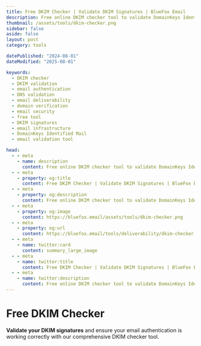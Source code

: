 ```yaml
---
title: Free DKIM Checker | Validate DKIM Signatures | BlueFox Email
description: Free online DKIM checker tool to validate DomainKeys Identified Mail signatures, verify DNS records, and analyze email authentication for improved deliverability.
thumbnail: /assets/tools/dkim-checker.png
sidebar: false
aside: false
layout: post
category: tools

datePublished: "2024-08-01"
dateModified: "2025-08-01"

keywords:
  - DKIM checker
  - DKIM validation
  - email authentication
  - DNS validation
  - email deliverability
  - domain verification
  - email security
  - free tool
  - DKIM signatures
  - email infrastructure
  - DomainKeys Identified Mail
  - email validation tool

head:
  - - meta
    - name: description
      content: Free online DKIM checker tool to validate DomainKeys Identified Mail signatures, verify DNS records, and analyze email authentication for improved deliverability.
  - - meta
    - property: og:title
      content: Free DKIM Checker | Validate DKIM Signatures | BlueFox Email
  - - meta
    - property: og:description
      content: Free online DKIM checker tool to validate DomainKeys Identified Mail signatures, verify DNS records, and analyze email authentication for improved deliverability.
  - - meta
    - property: og:image
      content: https://bluefox.email/assets/tools/dkim-checker.png
  - - meta
    - property: og:url
      content: https://bluefox.email/tools/deliverability/dkim-checker
  - - meta
    - name: twitter:card
      content: summary_large_image
  - - meta
    - name: twitter:title
      content: Free DKIM Checker | Validate DKIM Signatures | BlueFox Email
  - - meta
    - name: twitter:description
      content: Free online DKIM checker tool to validate DomainKeys Identified Mail signatures, verify DNS records, and analyze email authentication for improved deliverability.
---
```


<GlossaryNavigation link="/tools/deliverability" label="Back to deliverability Tools" />

# Free DKIM Checker

**Validate your DKIM signatures** and ensure your email authentication is working correctly with our comprehensive DKIM checker tool.


<DkimChecker />
